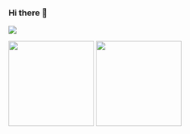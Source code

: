 ### Hi there 👋

![](https://profile-counter.glitch.me/dariotarantini/count.svg)

<img height="170" src="https://github-readme-stats.vercel.app/api?username=dariotarantini&show_icons=true&theme=nord&count_private=true&include_all_commits=true" />
<img height="170" src="https://github-readme-stats.vercel.app/api/top-langs/?username=dariotarantini&layout=compact&theme=nord" />
